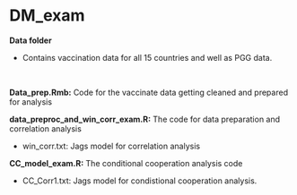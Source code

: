 # DM_exam

**Data folder** 
- Contains vaccination data for all 15 countries and well as PGG data. 


<BR>
  
**Data_prep.Rmb:** Code for the vaccinate data getting cleaned and prepared for analysis
  
**data_preproc_and_win_corr_exam.R:** The code for data preparation and correlation analysis
  - win_corr.txt: Jags model for correlation analysis 
  
 **CC_model_exam.R:** The conditional cooperation analysis code
   -  CC_Corr1.txt: Jags model for condistional cooperation analysis. 
